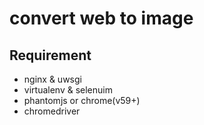 # convert web to image

## Requirement
- nginx & uwsgi
- virtualenv & selenuim
- phantomjs or chrome(v59+)
- chromedriver
